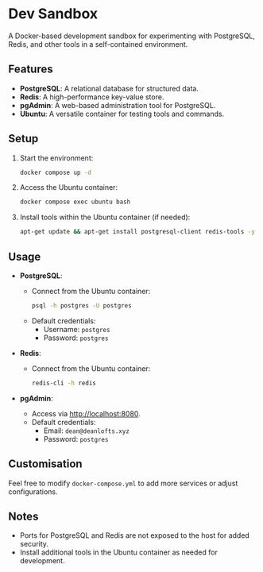 # Dev Sandbox

A Docker-based development sandbox for experimenting with PostgreSQL, Redis, and other tools in a self-contained environment.

## Features

- **PostgreSQL**: A relational database for structured data.
- **Redis**: A high-performance key-value store.
- **pgAdmin**: A web-based administration tool for PostgreSQL.
- **Ubuntu**: A versatile container for testing tools and commands.

## Setup

1. Start the environment:

   ```bash
   docker compose up -d
   ```

2. Access the Ubuntu container:

   ```bash
   docker compose exec ubuntu bash
   ```

3. Install tools within the Ubuntu container (if needed):
   ```bash
   apt-get update && apt-get install postgresql-client redis-tools -y
   ```

## Usage

- **PostgreSQL**:

  - Connect from the Ubuntu container:
    ```bash
    psql -h postgres -U postgres
    ```
  - Default credentials:
    - Username: `postgres`
    - Password: `postgres`

- **Redis**:

  - Connect from the Ubuntu container:
    ```bash
    redis-cli -h redis
    ```

- **pgAdmin**:
  - Access via [http://localhost:8080](http://localhost:8080).
  - Default credentials:
    - Email: `dean@deanlofts.xyz`
    - Password: `postgres`

## Customisation

Feel free to modify `docker-compose.yml` to add more services or adjust configurations.

## Notes

- Ports for PostgreSQL and Redis are not exposed to the host for added security.
- Install additional tools in the Ubuntu container as needed for development.
